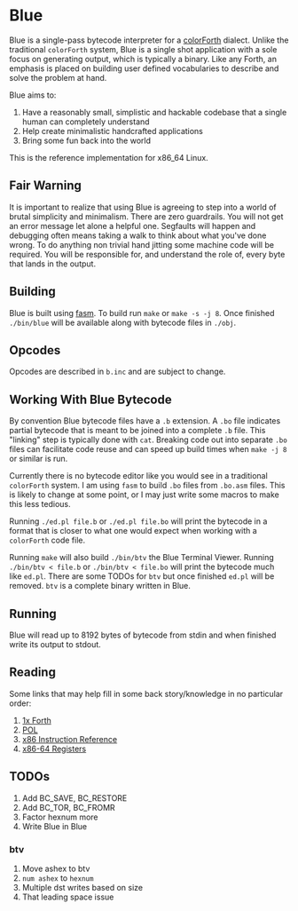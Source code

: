 # Blue

Blue is a single-pass bytecode interpreter for a [colorForth](https://colorforth.github.io/index.html) dialect.
Unlike the traditional `colorForth` system, Blue is a single shot application with a sole focus on generating
output, which is typically a binary. Like any Forth, an emphasis is placed on building user defined vocabularies
to describe and solve the problem at hand.

Blue aims to:

1. Have a reasonably small, simplistic and hackable codebase that a single human can completely understand
1. Help create minimalistic handcrafted applications
1. Bring some fun back into the world

This is the reference implementation for x86_64 Linux.

## Fair Warning

It is important to realize that using Blue is agreeing to step into a world of brutal simplicity and minimalism.
There are zero guardrails. You will not get an error message let alone a helpful one. Segfaults will happen and
debugging often means taking a walk to think about what you've done wrong. To do anything non trivial hand jitting
some machine code will be required. You will be responsible for, and understand the role of, every byte that lands
in the output.

## Building

Blue is built using [fasm](https://flatassembler.net/). To build run `make` or `make -s -j 8`. Once finished
`./bin/blue` will be available along with bytecode files in `./obj`.

## Opcodes

Opcodes are described in `b.inc` and are subject to change.

## Working With Blue Bytecode

By convention Blue bytecode files have a `.b` extension. A `.bo` file indicates partial bytecode that is meant to
be joined into a complete `.b` file. This "linking" step is typically done with `cat`. Breaking code out into
separate `.bo` files can facilitate code reuse and can speed up build times when `make -j 8` or similar is run.

Currently there is no bytecode editor like you would see in a traditional `colorForth` system. I am using `fasm`
to build `.bo` files from `.bo.asm` files. This is likely to change at some point, or I may just write some macros
to make this less tedious. 

Running `./ed.pl file.b` or `./ed.pl file.bo` will print the bytecode in a format that is closer to what one would
expect when working with a `colorForth` code file.

Running `make` will also build `./bin/btv` the Blue Terminal Viewer. Running `./bin/btv < file.b` or
`./bin/btv < file.bo` will print the bytecode much like `ed.pl`. There are some TODOs for `btv` but once finished
`ed.pl` will be removed. `btv` is a complete binary written in Blue.

## Running

Blue will read up to 8192 bytes of bytecode from stdin and when finished write its output to stdout.

## Reading

Some links that may help fill in some back story/knowledge in no particular order:

1. [1x Forth](https://www.ultratechnology.com/1xforth.htm)
1. [POL](https://colorforth.github.io/POL.htm)
1. [x86 Instruction Reference](https://www.felixcloutier.com/x86/)
1. [x86-64 Registers](https://wiki.osdev.org/CPU_Registers_x86-64)

## TODOs

1. Add BC_SAVE, BC_RESTORE
1. Add BC_TOR, BC_FROMR
1. Factor hexnum more
1. Write Blue in Blue

### btv

1. Move ashex to btv
1. `num ashex` to `hexnum`
1. Multiple dst writes based on size
1. That leading space issue
